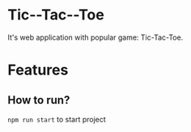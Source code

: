 # Tic--Tac--Toe

It's web application with popular game: Tic-Tac-Toe. 

# Features

## How to run?

`npm run start` to start project 